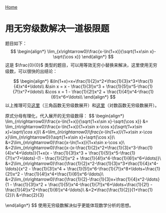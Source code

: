 [Home](https:\\wecache.com)

# 用无穷级数解决一道极限题

题目如下：
$$
\begin{align*}
\lim_{x\rightarrow0}\frac{x-\ln(1+x)}{\sqrt{1+x\sin x}-\sqrt{\cos x}}
\end{align*}
$$
这是 $\frac{0}{0}$ 类型的题目，可以用等效无穷小替换来解决，这里使用无穷级数，可以很快的出结论：

$$
\begin{align*}
&\ln(1+x)=x+\frac{1}{2}x^2+\frac{1}{3}x^3+\frac{1}{4}x^4+\ldots\\
&\sin x = x - \frac{1}{3!}x^3 + \frac{1}{5!}x^5-\frac{1}{7!}x^7+\ldots\\
&\cos x = 1 - \frac{1}{2!}x^2 + \frac{1}{4!}x^4-\frac{1}{6!}x^6+\ldots\\
\end{align*}
$$
以上推理可见[这里](https://wecache.com/math-pages/lawcosines.html)（三角函数无穷级数展开）和[这里](https://wecache.com/math-pages/pow.html)（对数函数无穷级数展开）。

原式分母有理化，代入展开的无穷级数得：
$$
\begin{align*}
\lim_{n\rightarrow0}\frac{x-\ln(1+x)}{\sqrt{1+x\sin x}-\sqrt{\cos x}} &= \lim_{n\rightarrow0}\frac{x-\ln(1+x)}{1+x\sin x-\cos x}*(\sqrt{1+x\sin x}+\sqrt{\cos x})\\
&=\lim_{n\rightarrow0}\frac{x-\ln(1+x)}{1+x\sin x-\cos x}*\lim_{n\rightarrow0}(\sqrt{1+x\sin x}+\sqrt{\cos x})\\
&=2\lim_{n\rightarrow0}\frac{x-\ln(1+x)}{1+x\sin x-\cos x}\\
&=2\lim_{n\rightarrow0}\frac{x-(x-\frac{1}{2}x^2+\frac{1}{3}x^3-\frac{1}{4}x^4+\ldots)}{1+x(x - \frac{1}{3!}x^3 + \frac{1}{5!}x^5-\frac{1}{7!}x^7+\ldots)-(1 - \frac{1}{2!}x^2 + \frac{1}{4!}x^4-\frac{1}{6!}x^6+\ldots)}\\
&=2\lim_{n\rightarrow0}\frac{\frac{1}{2}x^2-\frac{1}{3}x^3+\frac{1}{4}x^4-\ldots}{x^2 - \frac{1}{3!}x^4 + \frac{1}{5!}x^6-\frac{1}{7!}x^8+\ldots+\frac{1}{2!}x^2 - \frac{1}{4!}x^4+\frac{1}{6!}x^6-\ldots}\\
&=2\lim_{n\rightarrow0}\frac{\frac{1}{2}-\frac{1}{3}x+\frac{1}{4}x^2-\ldots}{1 - \frac{1}{3!}x^2 + \frac{1}{5!}x^4-\frac{1}{7!}x^6+\ldots+\frac{1}{2!} - \frac{1}{4!}x^2+\frac{1}{6!}x^4-\ldots}\\
&=2*\frac{\frac{1}{2}}{1+\frac{1}{2}}\\
&=\frac{2}{3}

\end{align*}
$$
使用无穷级数解决似乎更能体现数学分析的思想。
